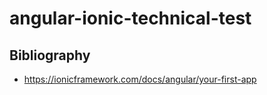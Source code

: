 # angular-ionic-technical-test
 

## Bibliography 

- https://ionicframework.com/docs/angular/your-first-app
